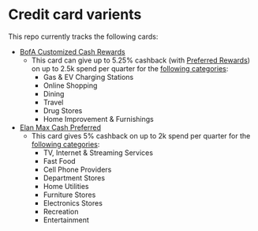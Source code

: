 # Credit card varients

This repo currently tracks the following cards:
* [BofA Customized Cash Rewards](bofa-affinity-cards)
    * This card can give up to 5.25% cashback (with [Preferred Rewards](https://promotions.bankofamerica.com/preferredrewards/en)) on up to 2.5k spend per quarter for the [following categories](https://www.bankofamerica.com/credit-cards/products/cash-back-credit-card/cash-back-category-choices/):
        * Gas & EV Charging Stations
        * Online Shopping
        * Dining
        * Travel
        * Drug Stores
        * Home Improvement & Furnishings
* [Elan Max Cash Preferred](elan-max-cash-preferred.md)
    * This card gives 5% cashback on up to 2k spend per quarter for the [following categories](https://www.fultonbank.com/Personal/Banking/Credit-Cards/Visa-Max-Cash-Preferred): 
        * TV, Internet & Streaming Services
        * Fast Food
        * Cell Phone Providers
        * Department Stores
        * Home Utilities
        * Furniture Stores
        * Electronics Stores
        * Recreation
        * Entertainment
